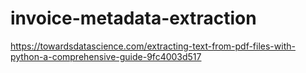 # invoice-metadata-extraction

https://towardsdatascience.com/extracting-text-from-pdf-files-with-python-a-comprehensive-guide-9fc4003d517

